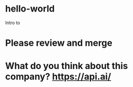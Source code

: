 # hello-world
Intro to 

# Please review and merge


# What do you think about this company? https://api.ai/

